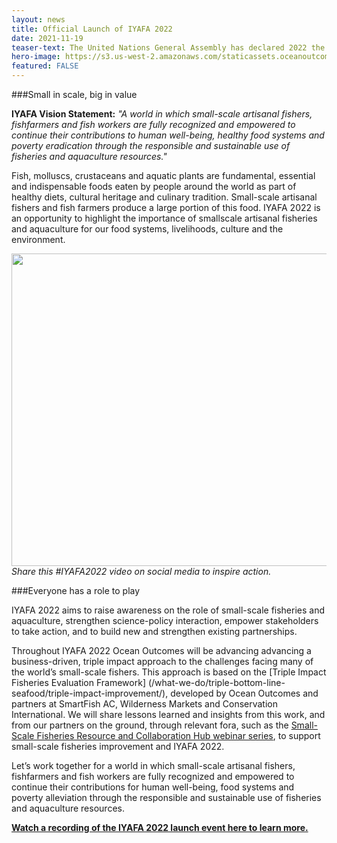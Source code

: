 ```yaml
---
layout: news
title: Official Launch of IYAFA 2022
date: 2021-11-19
teaser-text: The United Nations General Assembly has declared 2022 the International Year of Artisanal Fisheries and Aquaculture. IYAFA 2022 is an opportunity to showcase the potential and diversity of small-scale artisanal fisheries and aquaculture.
hero-image: https://s3.us-west-2.amazonaws.com/staticassets.oceanoutcomes.org/news+and+analysis/hero+images/international-year-of-fisheries-and-aquaculture-iyafa-launch-hero.jpg
featured: FALSE
---
```


###Small in scale, big in value

**IYAFA Vision Statement:** *"A world in which small-scale artisanal fishers, fishfarmers and fish workers are fully recognized and empowered to continue their contributions to human well-being, healthy food systems and poverty eradication through the responsible and sustainable use of fisheries and aquaculture resources."*

Fish, molluscs, crustaceans and aquatic plants are fundamental, essential and indispensable foods eaten by people around the world as part of healthy diets, cultural heritage and culinary tradition. Small-scale artisanal fishers and fish farmers produce a large portion of this food. IYAFA 2022 is an opportunity to highlight the importance of smallscale artisanal fisheries and aquaculture for our food systems, livelihoods, culture and the environment.

<a href="https://www.youtube.com/embed/0s6N_89xXIU?controls=0" target="_blank"><img src="https://s3.us-west-2.amazonaws.com/staticassets.oceanoutcomes.org/news+and+analysis/IYAFA+promo+video+image.png" width="900" height="500" border="0" /></a>
*Share this #IYAFA2022 video on social media to inspire action.*

###Everyone has a role to play

IYAFA 2022 aims to raise awareness on the role of small-scale fisheries and aquaculture, strengthen science-policy interaction, empower stakeholders to take action, and to build new and strengthen existing partnerships.

Throughout IYAFA 2022 Ocean Outcomes will be advancing advancing a business-driven, triple impact approach to the challenges facing many of the world’s small-scale fishers. This approach is based on the [Triple Impact Fisheries Evaluation Framework] (/what-we-do/triple-bottom-line-seafood/triple-impact-improvement/), developed by Ocean Outcomes and partners at SmartFish AC, Wilderness Markets and Conservation International. We will share lessons learned and insights from this work, and from our partners on the ground, through relevant fora, such as the <a href="https://ssfhub.org/contribute-ssf-hub-presents-iyafa-2022-webinar-series" target="_blank">Small-Scale Fisheries Resource and Collaboration Hub webinar series</a>, to support small-scale fisheries improvement and IYAFA 2022.

Let’s work together for a world in which small-scale artisanal fishers, fishfarmers and fish workers are fully recognized and empowered to continue their contributions for human well-being, food systems and poverty alleviation through the responsible and sustainable use of fisheries and aquaculture resources.

**<a href="https://www.fao.org/webcast/home/en/item/5716/icode/" target="_blank">Watch a recording of the IYAFA 2022 launch event here to learn more.</a>**
